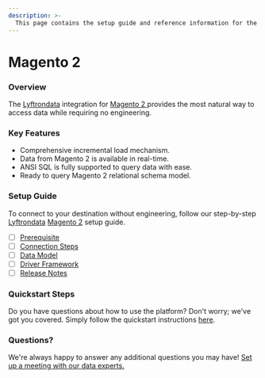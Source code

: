 ```yaml
---
description: >-
  This page contains the setup guide and reference information for the Magento 2 source connector.
---
```


# Magento 2

### Overview

The [Lyftrondata](https://www.lyftrondata.com/) integration for [Magento 2](https://www.lyftrondata.com/integration/magento-2/)[ ](https://www.lyftrondata.com/integration/magento-2/)provides the most natural way to access data while requiring no engineering.

### Key Features

* Comprehensive incremental load mechanism.
* Data from Magento 2 is available in real-time.&#x20;
* ANSI SQL is fully supported to query data with ease.
* Ready to query Magento 2 relational schema model.

### Setup Guide

To connect to your destination without engineering, follow our step-by-step [Lyftrondata](https://www.lyftrondata.com/)  [Magento 2](https://www.lyftrondata.com/integration/magento-2/) setup guide.

* [ ] [Prerequisite](../../marketing-analytics/magento-2/prerequisite.md)
* [ ] [Connection Steps](../../marketing-analytics/magento-2/connection-steps.md)
* [ ] [Data Model](../../marketing-analytics/magento-2/data-model/)
* [ ] [Driver Framework](../../marketing-analytics/magento-2/driver-framework/)
* [ ] [Release Notes](../../marketing-analytics/magento-2/release-notes.md)

### Quickstart Steps

Do you have questions about how to use the platform? Don't worry; we've got you covered. Simply follow the quickstart instructions [here](../../../quickstart-steps.md).

### Questions? <a href="#questions" id="questions"></a>

We're always happy to answer any additional questions you may have! [Set up a meeting with our data experts.](https://www.lyftrondata.com/book-a-meeting/)

